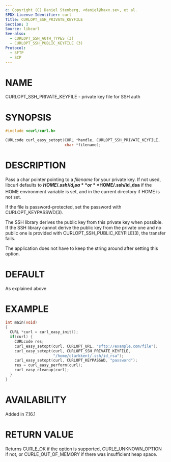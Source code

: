 ```yaml
---
c: Copyright (C) Daniel Stenberg, <daniel@haxx.se>, et al.
SPDX-License-Identifier: curl
Title: CURLOPT_SSH_PRIVATE_KEYFILE
Section: 3
Source: libcurl
See-also:
  - CURLOPT_SSH_AUTH_TYPES (3)
  - CURLOPT_SSH_PUBLIC_KEYFILE (3)
Protocol:
  - SFTP
  - SCP
---
```


# NAME

CURLOPT_SSH_PRIVATE_KEYFILE - private key file for SSH auth

# SYNOPSIS

~~~c
#include <curl/curl.h>

CURLcode curl_easy_setopt(CURL *handle, CURLOPT_SSH_PRIVATE_KEYFILE,
                          char *filename);
~~~

# DESCRIPTION

Pass a char pointer pointing to a *filename* for your private key. If not
used, libcurl defaults to **$HOME/.ssh/id_rsa** or **$HOME/.ssh/id_dsa** if
the HOME environment variable is set, and in the current directory if HOME is
not set.

If the file is password-protected, set the password with
CURLOPT_KEYPASSWD(3).

The SSH library derives the public key from this private key when possible. If
the SSH library cannot derive the public key from the private one and no
public one is provided with CURLOPT_SSH_PUBLIC_KEYFILE(3), the transfer
fails.

The application does not have to keep the string around after setting this
option.

# DEFAULT

As explained above

# EXAMPLE

~~~c
int main(void)
{
  CURL *curl = curl_easy_init();
  if(curl) {
    CURLcode res;
    curl_easy_setopt(curl, CURLOPT_URL, "sftp://example.com/file");
    curl_easy_setopt(curl, CURLOPT_SSH_PRIVATE_KEYFILE,
                     "/home/clarkkent/.ssh/id_rsa");
    curl_easy_setopt(curl, CURLOPT_KEYPASSWD, "password");
    res = curl_easy_perform(curl);
    curl_easy_cleanup(curl);
  }
}
~~~

# AVAILABILITY

Added in 7.16.1

# RETURN VALUE

Returns CURLE_OK if the option is supported, CURLE_UNKNOWN_OPTION if not, or
CURLE_OUT_OF_MEMORY if there was insufficient heap space.
